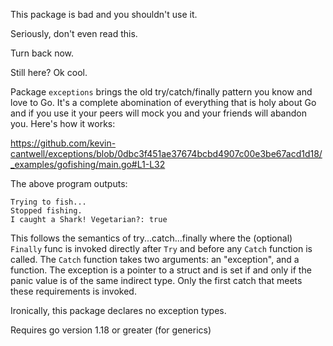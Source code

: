 This package is bad and you shouldn't use it.

Seriously, don't even read this.

Turn back now.

Still here? Ok cool. 

Package `exceptions` brings the old try/catch/finally pattern you know and love to Go. It's a complete abomination of everything that is holy about Go and if you use it your peers will mock you and your friends will abandon you. Here's how it works:

https://github.com/kevin-cantwell/exceptions/blob/0dbc3f451ae37674bcbd4907c00e3be67acd1d18/_examples/gofishing/main.go#L1-L32

The above program outputs:

```
Trying to fish...
Stopped fishing.
I caught a Shark! Vegetarian?: true
```

This follows the semantics of try...catch...finally where the (optional) `Finally` func is invoked directly after `Try` and before any `Catch` function is called. The `Catch` function takes two arguments: an "exception", and a function. The exception is a pointer to a struct and is set if and only if the panic value is of the same indirect type. Only the first catch that meets these requirements is invoked.

Ironically, this package declares no exception types.

Requires go version 1.18 or greater (for generics)
